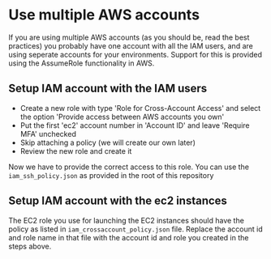 Use multiple AWS accounts
=========================

If you are using multiple AWS accounts (as you should be, read the best practices)
you probably have one account with all the IAM users, and are using seperate accounts for
your environments.
Support for this is provided using the AssumeRole functionality in AWS.

Setup IAM account with the IAM users
------------------------------------

 * Create a new role with type 'Role for Cross-Account Access'
   and select the option 'Provide access between AWS accounts you own'
 * Put the first 'ec2' account number in 'Account ID' and leave
   'Require MFA' unchecked
 * Skip attaching a policy (we will create our own later)
 * Review the new role and create it

Now we have to provide the correct access to this role.
You can use the `iam_ssh_policy.json` as provided in the root of this repository


Setup IAM account with the ec2 instances
----------------------------------------

The EC2 role you use for launching the EC2 instances should have the policy
as listed in `iam_crossaccount_policy.json` file. Replace the account id and role name
in that file with the account id and role you created in the steps above.
